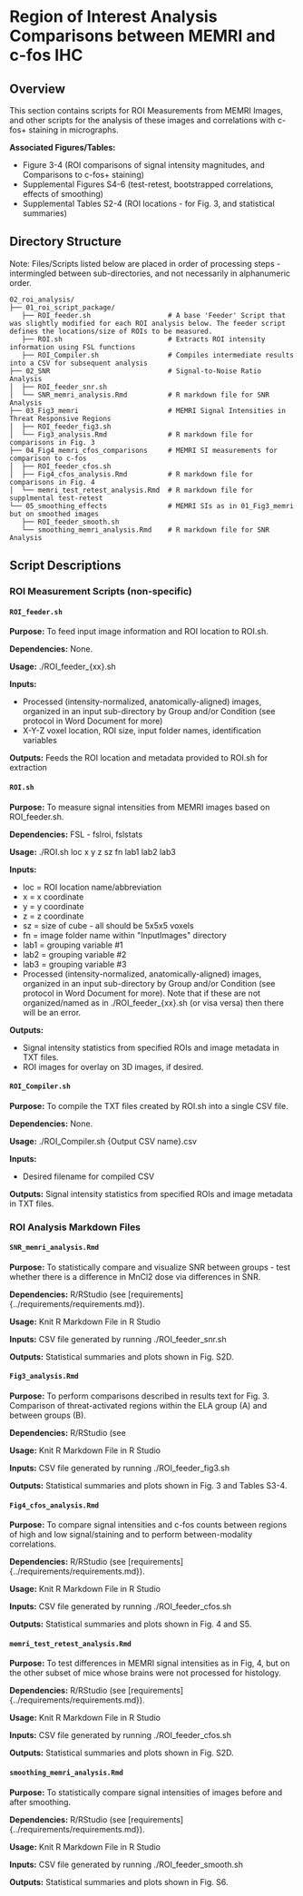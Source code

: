 # Region of Interest Analysis Comparisons between MEMRI and c-fos IHC

## Overview
This section contains scripts for ROI Measurements from MEMRI Images, and other scripts for the analysis of these images and correlations with c-fos+ staining in micrographs. 

**Associated Figures/Tables:**
- Figure 3-4 (ROI comparisons of signal intensity magnitudes, and Comparisons to c-fos+ staining)
- Supplemental Figures S4-6 (test-retest, bootstrapped correlations, effects of smoothing)
- Supplemental Tables S2-4 (ROI locations - for Fig. 3, and statistical summaries)

## Directory Structure

Note: Files/Scripts listed below are placed in order of processing steps - intermingled between sub-directories, and not necessarily in alphanumeric order.

```
02_roi_analysis/
├── 01_roi_script_package/
   ├── ROI_feeder.sh                   # A base 'Feeder' Script that was slightly modified for each ROI analysis below. The feeder script defines the locations/size of ROIs to be measured. 
   ├── ROI.sh                          # Extracts ROI intensity information using FSL functions
   ├── ROI_Compiler.sh                 # Compiles intermediate results into a CSV for subsequent analysis
├── 02_SNR                             # Signal-to-Noise Ratio Analysis
│  ├── ROI_feeder_snr.sh                    
│  └── SNR_memri_analysis.Rmd          # R markdown file for SNR Analysis
├── 03_Fig3_memri                      # MEMRI Signal Intensities in Threat Responsive Regions
│  ├── ROI_feeder_fig3.sh                    
│  └── Fig3_analysis.Rmd               # R markdown file for comparisons in Fig. 3
├── 04_Fig4_memri_cfos_comparisons     # MEMRI SI measurements for comparison to c-fos
│  ├── ROI_feeder_cfos.sh                    
│  ├── Fig4_cfos_analysis.Rmd          # R markdown file for comparisons in Fig. 4
│  └── memri_test_retest_analysis.Rmd  # R markdown file for supplmental test-retest              
└── 05_smoothing_effects               # MEMRI SIs as in 01_Fig3_memri but on smoothed images
   ├── ROI_feeder_smooth.sh                                    
   └── smoothing_memri_analysis.Rmd    # R markdown file for SNR Analysis
```

## Script Descriptions

### ROI Measurement Scripts (non-specific)

#### `ROI_feeder.sh`
**Purpose:** To feed input image information and ROI location to ROI.sh. 

**Dependencies:** None.

**Usage:** ./ROI_feeder_{xx}.sh 

**Inputs:** 
  - Processed (intensity-normalized, anatomically-aligned) images, organized in an input sub-directory by Group and/or Condition (see protocol in Word Document for more)
  - X-Y-Z voxel location, ROI size, input folder names, identification variables

**Outputs:** Feeds the ROI location and metadata provided to ROI.sh for extraction

#### `ROI.sh`
**Purpose:** To measure signal intensities from MEMRI images based on ROI_feeder.sh. 

**Dependencies:** FSL - fslroi, fslstats

**Usage:** ./ROI.sh loc x y z sz fn lab1 lab2 lab3

**Inputs:** 
 - loc = ROI location name/abbreviation
 - x = x coordinate
 - y = y coordinate
 - z = z coordinate
 - sz = size of cube - all should be 5x5x5 voxels
 - fn = image folder name within "InputImages" directory
 - lab1 = grouping variable #1
 - lab2 = grouping variable #2
 - lab3 = grouping variable #3
 - Processed (intensity-normalized, anatomically-aligned) images, organized in an input sub-directory by Group and/or Condition (see protocol in Word Document for more). Note that if these are not organized/named as in ./ROI_feeder_{xx}.sh (or visa versa) then there will be an error.

**Outputs:**
  - Signal intensity statistics from specified ROIs and image metadata in TXT files.
  - ROI images for overlay on 3D images, if desired.

#### `ROI_Compiler.sh`
**Purpose:** To compile the TXT files created by ROI.sh into a single CSV file. 

**Dependencies:** None.

**Usage:** ./ROI_Compiler.sh {Output CSV name}.csv

**Inputs:** 
  - Desired filename for compiled CSV 

**Outputs:** Signal intensity statistics from specified ROIs and image metadata in TXT files.

### ROI Analysis Markdown Files 

#### `SNR_memri_analysis.Rmd`
**Purpose:** To statistically compare and visualize SNR between groups - test whether there is a difference in MnCl2 dose via differences in SNR.

**Dependencies:** R/RStudio (see [requirements]{../requirements/requirements.md}).

**Usage:** Knit R Markdown File in R Studio

**Inputs:** CSV file generated by running ./ROI_feeder_snr.sh 

**Outputs:** Statistical summaries and plots shown in Fig. S2D.

#### `Fig3_analysis.Rmd`
**Purpose:** To perform comparisons described in results text for Fig. 3. Comparison of threat-activated regions within the ELA group (A) and between groups (B).  

**Dependencies:** R/RStudio (see 

**Usage:** Knit R Markdown File in R Studio

**Inputs:** CSV file generated by running ./ROI_feeder_fig3.sh 

**Outputs:** Statistical summaries and plots shown in Fig. 3 and Tables S3-4.

#### `Fig4_cfos_analysis.Rmd`
**Purpose:** To compare signal intensities and c-fos counts between regions of high and low signal/staining and to perform between-modality correlations.

**Dependencies:** R/RStudio (see [requirements]{../requirements/requirements.md}).

**Usage:** Knit R Markdown File in R Studio

**Inputs:** CSV file generated by running ./ROI_feeder_cfos.sh 

**Outputs:** Statistical summaries and plots shown in Fig. 4 and S5.

#### `memri_test_retest_analysis.Rmd`
**Purpose:** To test differences in MEMRI signal intensities as in Fig, 4, but on the other subset of mice whose brains were not processed for histology.

**Dependencies:** R/RStudio (see [requirements]{../requirements/requirements.md}).

**Usage:** Knit R Markdown File in R Studio

**Inputs:** CSV file generated by running ./ROI_feeder_cfos.sh 

**Outputs:** Statistical summaries and plots shown in Fig. S2D.

#### `smoothing_memri_analysis.Rmd`
**Purpose:** To statistically compare signal intensities of images before and after smoothing.

**Dependencies:** R/RStudio (see [requirements]{../requirements/requirements.md}).

**Usage:** Knit R Markdown File in R Studio

**Inputs:** CSV file generated by running ./ROI_feeder_smooth.sh 

**Outputs:** Statistical summaries and plots shown in Fig. S6.
